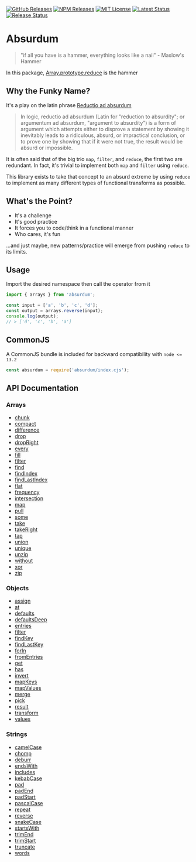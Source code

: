 [![GitHub Releases](https://img.shields.io/github/release/vanillaes/absurdum.svg)](https://github.com/vanillaes/absurdum/releases)
[![NPM Releases](https://img.shields.io/npm/v/absurdum.svg)](https://www.npmjs.com/package/absurdum)
[![MIT License](https://img.shields.io/badge/license-MIT-blue.svg)](https://raw.githubusercontent.com/vanillaes/absurdum/master/LICENSE)
[![Latest Status](https://github.com/vanillaes/absurdum/workflows/Latest/badge.svg)](https://github.com/vanillaes/absurdum/actions)
[![Release Status](https://github.com/vanillaes/absurdum/workflows/Release/badge.svg)](https://github.com/vanillaes/absurdum/actions)

# Absurdum

> "if all you have is a hammer, everything looks like a nail" - Maslow's Hammer

In this package, [Array.prototype.reduce][] is the hammer

## Why the Funky Name?

It's a play on the latin phrase [Reductio ad absurdum][wikipedia]

> In logic, reductio ad absurdum (Latin for "reduction to absurdity"; or argumentum ad absurdum, "argument to absurdity") is a form of argument which attempts either to disprove a statement by showing it inevitably leads to a ridiculous, absurd, or impractical conclusion, or to prove one by showing that if it were not true, the result would be absurd or impossible.

It is often said that of the big trio `map`, `filter`, and `reduce`, the first two are redundant. In fact, it's trivial to implement both `map` and `filter` using `reduce`.

This library exists to take that concept to an absurd extreme by using `reduce` to implement as many different types of functional transforms as possible.

## What's the Point?

- It's a challenge
- It's good practice
- It forces you to code/think in a functional manner
- Who cares, it's fun

...and just maybe, new patterns/practice will emerge from pushing `reduce` to its limits.

## Usage

Import the desired namespace then call the operator from it

```javascript
import { arrays } from 'absurdum';

const input = ['a', 'b', 'c', 'd'];
const output = arrays.reverse(input);
console.log(output);
// > ['d', 'c', 'b', 'a']
```

## CommonJS

A CommonJS bundle is included for backward compatibility with `node <= 13.2`

```javascript
const absurdum = require('absurdum/index.cjs');
```

## API Documentation

### Arrays

- [chunk][arrays.chunk]
- [compact][arrays.compact]
- [difference][arrays.difference]
- [drop][arrays.drop]
- [dropRight][arrays.dropRight]
- [every][arrays.every]
- [fill][arrays.fill]
- [filter][arrays.filter]
- [find][arrays.find]
- [findIndex][arrays.findIndex]
- [findLastIndex][arrays.findLastIndex]
- [flat][arrays.flat]
- [frequency][arrays.frequency]
- [intersection][arrays.intersection]
- [map][arrays.map]
- [pull][arrays.pull]
- [some][arrays.some]
- [take][arrays.take]
- [takeRight][arrays.takeRight]
- [tap][arrays.tap]
- [union][arrays.union]
- [unique][arrays.unique]
- [unzip][arrays.unzip]
- [without][arrays.without]
- [xor][arrays.xor]
- [zip][arrays.zip]

[arrays.chunk]: ./docs/arrays/chunk.md
[arrays.compact]: ./docs/arrays/compact.md
[arrays.difference]: ./docs/arrays/difference.md
[arrays.drop]: ./docs/arrays/drop.md
[arrays.dropRight]: ./docs/arrays/dropRight.md
[arrays.every]: ./docs/arrays/every.md
[arrays.fill]: ./docs/arrays/fill.md
[arrays.filter]: ./docs/arrays/filter.md
[arrays.find]: ./docs/arrays/find.md
[arrays.findIndex]: ./docs/arrays/findIndex.md
[arrays.findLastIndex]: ./docs/arrays/findLastIndex.md
[arrays.flat]: ./docs/arrays/flat.md
[arrays.frequency]: ./docs/arrays/frequency.md
[arrays.intersection]: ./docs/arrays/intersection.md
[arrays.map]: ./docs/arrays/map.md
[arrays.pull]: ./docs/arrays/pull.md
[arrays.some]: ./docs/arrays/some.md
[arrays.tap]: ./docs/arrays/tap.md
[arrays.take]: ./docs/arrays/take.md
[arrays.takeRight]: ./docs/arrays/takeRight.md
[arrays.union]: ./docs/arrays/union.md
[arrays.unique]: ./docs/arrays/unique.md
[arrays.unzip]: ./docs/arrays/unzip.md
[arrays.without]: ./docs/arrays/without.md
[arrays.xor]: ./docs/arrays/xor.md
[arrays.zip]: ./docs/arrays/zip.md

### Objects

- [assign][objects.assign]
- [at][objects.at]
- [defaults][objects.defaults]
- [defaultsDeep][objects.defaultsDeep]
- [entries][objects.entries]
- [filter][objects.filter]
- [findKey][objects.findKey]
- [findLastKey][objects.findLastKey]
- [forIn][objects.forIn]
- [fromEntries][objects.fromEntries]
- [get][objects.get]
- [has][objects.has]
- [invert][objects.invert]
- [mapKeys][objects.mapKeys]
- [mapValues][objects.mapValues]
- [merge][objects.merge]
- [pick][objects.pick]
- [result][objects.result]
- [transform][objects.transform]
- [values][objects.values]

[objects.assign]: ./docs/objects/assign.md
[objects.at]: ./docs/objects/at.md
[objects.defaults]: ./docs/objects/defaults.md
[objects.defaultsDeep]: ./docs/objects/defaultsDeep.md
[objects.entries]: ./docs/objects/entries.md
[objects.exclude]: ./docs/objects/exclude.md
[objects.filter]: ./docs/objects/filter.md
[objects.findKey]: ./docs/objects/findKey.md
[objects.findLastKey]: ./docs/objects/findLastKey.md
[objects.forIn]: ./docs/objects/forIn.md
[objects.fromEntries]: ./docs/objects/fromEntries.md
[objects.get]: ./docs/objects/get.md
[objects.has]: ./docs/objects/has.md
[objects.invert]: ./docs/objects/invert.md
[objects.mapKeys]: ./docs/objects/mapKeys.md
[objects.mapValues]: ./docs/objects/mapValues.md
[objects.merge]: ./docs/objects/merge.md
[objects.pick]: ./docs/objects/pick.md
[objects.result]: ./docs/objects/result.md
[objects.transform]: ./docs/objects/transform.md
[objects.values]: ./docs/objects/values.md

### Strings

- [camelCase][strings.camelCase]
- [chomp][strings.chomp]
- [deburr][strings.deburr]
- [endsWith][strings.endswith]
- [includes][strings.includes]
- [kebabCase][strings.kebabCase]
- [pad][strings.pad]
- [padEnd][strings.padEnd]
- [padStart][strings.padStart]
- [pascalCase][strings.pascalCase]
- [repeat][strings.repeat]
- [reverse][strings.reverse]
- [snakeCase][strings.snakeCase]
- [startsWith][strings.startswith]
- [trimEnd][strings.trimEnd]
- [trimStart][strings.trimStart]
- [truncate][strings.truncate]
- [words][strings.words]

[strings.camelCase]: ./docs/strings/camelCase.md
[strings.chomp]: ./docs/strings/chomp.md
[strings.deburr]: ./docs/strings/deburr.md
[strings.endswith]: ./docs/strings/endsWith.md
[strings.includes]: ./docs/strings/includes.md
[strings.kebabCase]: ./docs/strings/kebabCase.md
[strings.pad]: ./docs/strings/pad.md
[strings.padEnd]: ./docs/strings/padEnd.md
[strings.padStart]: ./docs/strings/padStart.md
[strings.pascalCase]: ./docs/strings/pascalCase.md
[strings.repeat]: ./docs/strings/repeat.md
[strings.reverse]: ./docs/strings/reverse.md
[strings.snakeCase]: ./docs/strings/snakeCase.md
[strings.startswith]: ./docs/strings/startsWith.md
[strings.trimEnd]: ./docs/strings/trimEnd.md
[strings.trimStart]: ./docs/strings/trimStart.md
[strings.truncate]: ./docs/strings/truncate.md
[strings.words]: ./docs/strings/words.md

[Array.prototype.reduce]: https://developer.mozilla.org/en-US/docs/Web/JavaScript/Reference/Global_Objects/Array/reduce
[wikipedia]: https://en.wikipedia.org/wiki/Reductio_ad_absurdum
[operator]: https://github.com/evanplaice/absurdum/issues/new?title=Operator([operator])&template=OPERATOR_TEMPLATE.md&labels=enhancement,operator
[type]: https://github.com/evanplaice/absurdum/issues/new?title=Type([typ])&template=TYPE_TEMPLATE.md&labels=enhancement,type
[feature-workflow]:https://www.atlassian.com/git/tutorials/comparing-workflows/feature-branch-workflow
